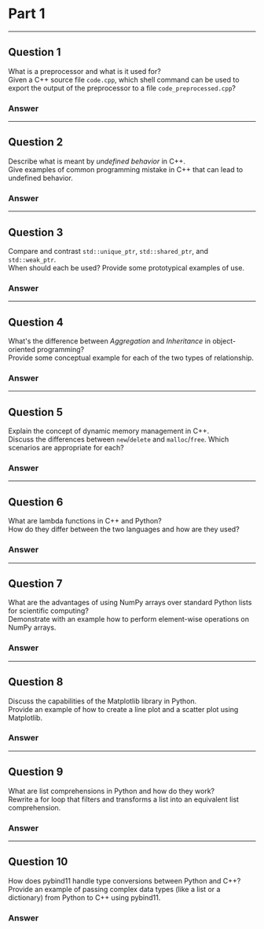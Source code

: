 # Part 1

---

## Question 1
What is a preprocessor and what is it used for?<br>
Given a C++ source file `code.cpp`, which shell command can be used to export the output of the preprocessor to a file `code_preprocessed.cpp`?

### Answer


---

## Question 2
Describe what is meant by *undefined behavior* in C++.<br>
Give examples of common programming mistake in C++ that can lead to undefined behavior.

### Answer


---

## Question 3
Compare and contrast `std::unique_ptr`, `std::shared_ptr`, and `std::weak_ptr`.<br>
When should each be used? Provide some prototypical examples of use.

### Answer


---

## Question 4
What's the difference between *Aggregation* and *Inheritance* in object-oriented programming?<br>
Provide some conceptual example for each of the two types of relationship.

### Answer


---

## Question 5
Explain the concept of dynamic memory management in C++.<br>
Discuss the differences between `new`/`delete` and `malloc`/`free`. Which scenarios are appropriate for each?

### Answer


---

## Question 6
What are lambda functions in C++ and Python?<br>
How do they differ between the two languages and how are they used?

### Answer


---

## Question 7
What are the advantages of using NumPy arrays over standard Python lists for scientific computing?<br>
Demonstrate with an example how to perform element-wise operations on NumPy arrays.

### Answer


---

## Question 8
Discuss the capabilities of the Matplotlib library in Python.<br>
Provide an example of how to create a line plot and a scatter plot using Matplotlib.

### Answer


---

## Question 9
What are list comprehensions in Python and how do they work?<br>
Rewrite a for loop that filters and transforms a list into an equivalent list comprehension.

### Answer


---

## Question 10
How does pybind11 handle type conversions between Python and C++?<br>
Provide an example of passing complex data types (like a list or a dictionary) from Python to C++ using pybind11.

### Answer

